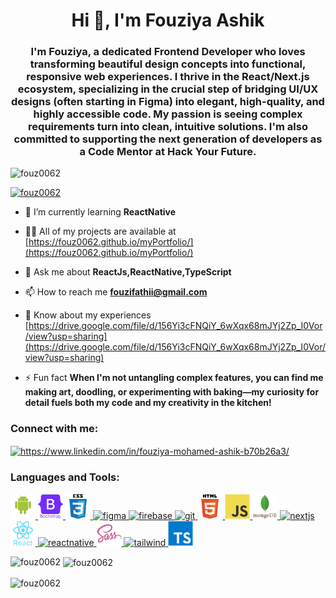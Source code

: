 <h1 align="center">Hi 👋, I'm Fouziya Ashik</h1>
<h3 align="center">I'm Fouziya, a dedicated Frontend Developer who loves transforming beautiful design concepts into functional, responsive web experiences. I thrive in the React/Next.js ecosystem, specializing in the crucial step of bridging UI/UX designs (often starting in Figma) into elegant, high-quality, and highly accessible code. My passion is seeing complex requirements turn into clean, intuitive solutions. I'm also committed to supporting the next generation of developers as a Code Mentor at Hack Your Future.</h3>

<p align="left"> <img src="https://komarev.com/ghpvc/?username=fouz0062&label=Profile%20views&color=0e75b6&style=flat" alt="fouz0062" /> </p>

<p align="left"> <a href="https://github.com/ryo-ma/github-profile-trophy"><img src="https://github-profile-trophy.vercel.app/?username=fouz0062" alt="fouz0062" /></a> </p>

- 🌱 I’m currently learning **ReactNative**

- 👨‍💻 All of my projects are available at [https://fouz0062.github.io/myPortfolio/](https://fouz0062.github.io/myPortfolio/)

- 💬 Ask me about **ReactJs,ReactNative,TypeScript**

- 📫 How to reach me **fouzifathii@gmail.com**

- 📄 Know about my experiences [https://drive.google.com/file/d/156Yi3cFNQiY_6wXqx68mJYj2Zp_I0Vor/view?usp=sharing](https://drive.google.com/file/d/156Yi3cFNQiY_6wXqx68mJYj2Zp_I0Vor/view?usp=sharing)

- ⚡ Fun fact **When I'm not untangling complex features, you can find me making art, doodling, or experimenting with baking—my curiosity for detail fuels both my code and my creativity in the kitchen!**

<h3 align="left">Connect with me:</h3>
<p align="left">
<a href="https://linkedin.com/in/https://www.linkedin.com/in/fouziya-mohamed-ashik-b70b26a3/" target="blank"><img align="center" src="https://raw.githubusercontent.com/rahuldkjain/github-profile-readme-generator/master/src/images/icons/Social/linked-in-alt.svg" alt="https://www.linkedin.com/in/fouziya-mohamed-ashik-b70b26a3/" height="30" width="40" /></a>
</p>

<h3 align="left">Languages and Tools:</h3>
<p align="left"> <a href="https://developer.android.com" target="_blank" rel="noreferrer"> <img src="https://raw.githubusercontent.com/devicons/devicon/master/icons/android/android-original-wordmark.svg" alt="android" width="40" height="40"/> </a> <a href="https://getbootstrap.com" target="_blank" rel="noreferrer"> <img src="https://raw.githubusercontent.com/devicons/devicon/master/icons/bootstrap/bootstrap-plain-wordmark.svg" alt="bootstrap" width="40" height="40"/> </a> <a href="https://www.w3schools.com/css/" target="_blank" rel="noreferrer"> <img src="https://raw.githubusercontent.com/devicons/devicon/master/icons/css3/css3-original-wordmark.svg" alt="css3" width="40" height="40"/> </a> <a href="https://www.figma.com/" target="_blank" rel="noreferrer"> <img src="https://www.vectorlogo.zone/logos/figma/figma-icon.svg" alt="figma" width="40" height="40"/> </a> <a href="https://firebase.google.com/" target="_blank" rel="noreferrer"> <img src="https://www.vectorlogo.zone/logos/firebase/firebase-icon.svg" alt="firebase" width="40" height="40"/> </a> <a href="https://git-scm.com/" target="_blank" rel="noreferrer"> <img src="https://www.vectorlogo.zone/logos/git-scm/git-scm-icon.svg" alt="git" width="40" height="40"/> </a> <a href="https://www.w3.org/html/" target="_blank" rel="noreferrer"> <img src="https://raw.githubusercontent.com/devicons/devicon/master/icons/html5/html5-original-wordmark.svg" alt="html5" width="40" height="40"/> </a> <a href="https://developer.mozilla.org/en-US/docs/Web/JavaScript" target="_blank" rel="noreferrer"> <img src="https://raw.githubusercontent.com/devicons/devicon/master/icons/javascript/javascript-original.svg" alt="javascript" width="40" height="40"/> </a> <a href="https://www.mongodb.com/" target="_blank" rel="noreferrer"> <img src="https://raw.githubusercontent.com/devicons/devicon/master/icons/mongodb/mongodb-original-wordmark.svg" alt="mongodb" width="40" height="40"/> </a> <a href="https://nextjs.org/" target="_blank" rel="noreferrer"> <img src="https://cdn.worldvectorlogo.com/logos/nextjs-2.svg" alt="nextjs" width="40" height="40"/> </a> <a href="https://reactjs.org/" target="_blank" rel="noreferrer"> <img src="https://raw.githubusercontent.com/devicons/devicon/master/icons/react/react-original-wordmark.svg" alt="react" width="40" height="40"/> </a> <a href="https://reactnative.dev/" target="_blank" rel="noreferrer"> <img src="https://reactnative.dev/img/header_logo.svg" alt="reactnative" width="40" height="40"/> </a> <a href="https://sass-lang.com" target="_blank" rel="noreferrer"> <img src="https://raw.githubusercontent.com/devicons/devicon/master/icons/sass/sass-original.svg" alt="sass" width="40" height="40"/> </a> <a href="https://tailwindcss.com/" target="_blank" rel="noreferrer"> <img src="https://www.vectorlogo.zone/logos/tailwindcss/tailwindcss-icon.svg" alt="tailwind" width="40" height="40"/> </a> <a href="https://www.typescriptlang.org/" target="_blank" rel="noreferrer"> <img src="https://raw.githubusercontent.com/devicons/devicon/master/icons/typescript/typescript-original.svg" alt="typescript" width="40" height="40"/> </a> </p>

<p><img align="left" src="https://github-readme-stats.vercel.app/api/top-langs?username=fouz0062&show_icons=true&locale=en&layout=compact" alt="fouz0062" /></p>

<p>&nbsp;<img align="center" src="https://github-readme-stats.vercel.app/api?username=fouz0062&show_icons=true&locale=en" alt="fouz0062" /></p>

<p><img align="center" src="https://github-readme-streak-stats.herokuapp.com/?user=fouz0062&" alt="fouz0062" /></p>
